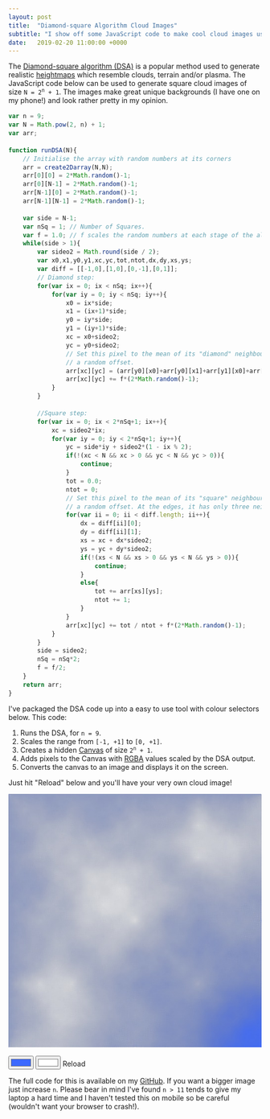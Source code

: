 ```yaml
---
layout: post
title:  "Diamond-square Algorithm Cloud Images"
subtitle: "I show off some JavaScript code to make cool cloud images using the Diamond-square algorithm."
date:   2019-02-20 11:00:00 +0000
---
```


The <a href="https://en.wikipedia.org/wiki/Diamond-square_algorithm" class="blue-link">Diamond-square algorithm (DSA)</a> is a popular method used to generate realistic <a href="https://en.wikipedia.org/wiki/Heightmap" class="blue-link">heightmaps</a> which resemble clouds, terrain and/or plasma. The JavaScript code below can be used to generate square cloud images of size <code class="highlighter-rouge">N = 2<sup>n</sup> + 1</code>. The images make great unique backgrounds (I have one on my phone!) and look rather pretty in my opinion.

```javascript
var n = 9;
var N = Math.pow(2, n) + 1;
var arr;

function runDSA(N){
    // Initialise the array with random numbers at its corners
    arr = create2Darray(N,N);
    arr[0][0] = 2*Math.random()-1;
    arr[0][N-1] = 2*Math.random()-1;
    arr[N-1][0] = 2*Math.random()-1;
    arr[N-1][N-1] = 2*Math.random()-1;
    
    var side = N-1;
    var nSq = 1; // Number of Squares.
    var f = 1.0; // f scales the random numbers at each stage of the algorithm
    while(side > 1){
        var sideo2 = Math.round(side / 2);
        var x0,x1,y0,y1,xc,yc,tot,ntot,dx,dy,xs,ys;
        var diff = [[-1,0],[1,0],[0,-1],[0,1]];
        // Diamond step:
        for(var ix = 0; ix < nSq; ix++){
            for(var iy = 0; iy < nSq; iy++){
                x0 = ix*side;
                x1 = (ix+1)*side;
                y0 = iy*side;
                y1 = (iy+1)*side;
                xc = x0+sideo2;
                yc = y0+sideo2;
                // Set this pixel to the mean of its "diamond" neighbours plus
                // a random offset.
                arr[xc][yc] = (arr[y0][x0]+arr[y0][x1]+arr[y1][x0]+arr[y1][x1])/4;
                arr[xc][yc] += f*(2*Math.random()-1);
            }
        }
        
        //Square step:
        for(var ix = 0; ix < 2*nSq+1; ix++){
            xc = sideo2*ix;
            for(var iy = 0; iy < 2*nSq+1; iy++){
                yc = side*iy + sideo2*(1 - ix % 2);
                if(!(xc < N && xc > 0 && yc < N && yc > 0)){
                    continue;
                }
                tot = 0.0;
                ntot = 0;
                // Set this pixel to the mean of its "square" neighbours plus
                // a random offset. At the edges, it has only three neighbours.
                for(var ii = 0; ii < diff.length; ii++){
                    dx = diff[ii][0];
                    dy = diff[ii][1];
                    xs = xc + dx*sideo2;
                    ys = yc + dy*sideo2;
                    if(!(xs < N && xs > 0 && ys < N && ys > 0)){
                        continue;
                    }
                    else{
                        tot += arr[xs][ys];
                        ntot += 1;
                    }
                }
                arr[xc][yc] += tot / ntot + f*(2*Math.random()-1);
            }
        }
        side = sideo2;
        nSq = nSq*2;
        f = f/2;
    }
    return arr;
}
```

I've packaged the DSA code up into a easy to use tool with colour selectors below. This code:

1. Runs the DSA, for `n = 9`.
2. Scales the range from `[-1, +1]` to `[0, +1]`.
3. Creates a hidden <a href="https://www.w3schools.com/graphics/canvas_intro.asp" class="blue-link">Canvas</a> of size <code class="highlighter-rouge">2<sup>n</sup> + 1</code>. 
4. Adds pixels to the Canvas with <a href="https://en.wikipedia.org/wiki/RGBA_color_space" class="blue-link">RGBA</a> values scaled by the DSA output.
5. Converts the canvas to an image and displays it on the screen.

Just hit "Reload" below and you'll have your very own cloud image!

<canvas id="myCanvas" style="display: none;"></canvas>
<div id="divImg" style="overflow-x: scroll;"><img src='/assets/images/cloudImage.jpg'></div>
<div style="margin-top:1em;">
    <input id="color1" type="color" value="#3c69ff" class="form-control"/>
    <input id="color2" type="color" value="#ffffff" class="form-control"/>
    <a id="reload" class="button">Reload</a>
</div>

The full code for this is available on my <a href="https://github.com/george-pearson" class="blue-link">GitHub</a>. If you want a bigger image just increase `n`. Please bear in mind I've found `n > 11` tends to give my laptop a hard time and I haven't tested this on mobile so be careful (wouldn't want your browser to crash!).